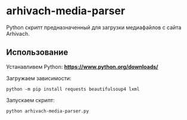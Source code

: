 # arhivach-media-parser
Python cкрипт предназначенный для загрузки медиафайлов с сайта Arhivach.

## Использование

Устанавливем Python:
 **https://www.python.org/downloads/**

Загружаем зависимости:
```
python -m pip install requests beautifulsoup4 lxml
```

Запускаем скрипт:
```
python arhivach-media-parser.py
```
